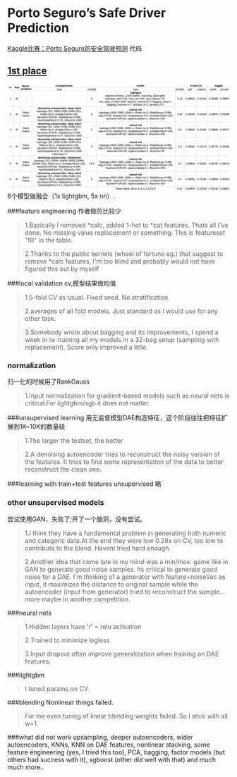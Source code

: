 # Porto Seguro’s Safe Driver Prediction

[Kaggle比赛：Porto Seguro的安全驾驶预测](https://www.kaggle.com/c/porto-seguro-safe-driver-prediction) 代码



## [1st place](https://www.kaggle.com/c/porto-seguro-safe-driver-prediction/discussion/44629)

![](images/1st.result.png)
6个模型做融合（1x lightgbm, 5x nn）.

###feature engineering
作者做的比较少
> 1.Basically I removed *calc, added 1-hot to *cat features. Thats all I've done. No missing value replacement or something. This is featureset "f0" in the table. 
> 
> 2.Thanks to the public kernels (wheel of fortune eg.) that suggest to remove *calc features, I'm too blind and probably would not have figured this out by myself
> 

###local validation
cv,模型结果做均值
>1.5-fold CV as usual. Fixed seed. No stratification. 
>
>2.averages of all fold models. Just standard as I would use for any other task. 
>
>3.Somebody wrote about bagging and its improvements, I spend a week in re-training all my models in a 32-bag setup (sampling with replacement). Score only improved a little.

### normalization
归一化的时候用了RankGauss
>1.Input normalization for gradient-based models such as neural nets is critical.For lightgbm/xgb it does not matter.
>

###unsupervised learning
用无监督模型DAE构造特征，这个阶段往往把特征扩展到1K~10K的数量级
>1.The larger the testset, the better
>
>2.A denoising autoencoder tries to reconstruct the noisy version of the features. It tries to find some representation of the data to better reconstruct the clean one. 
>

###learning with train+test features unsupervised
略

### other unsupervised models
尝试使用GAN，失败了;开了一个脑洞，没有尝试。
>1.I think they have a fundamental problem in generating both numeric and categoric data.At the end they were low 0.28x on CV, too low to contribute to the blend. Havent tried hard enough.
>
>2.Another idea that come late in my mind was a min/max. game like in GAN to generate good noise samples. Its critical to generate good noise for a DAE. I'm thinking of a generator with feature+noiseVec as input, it maximizes the distance to original sample while the autoencoder (input from generator) tried to reconstruct the sample... more maybe in another competition.

###neural nets

> 1.Hidden layers have 'r' = relu activation
> 
> 2.Trained to minimize logloss
> 
> 3.Input dropout often improve generalization when training on DAE features. 
> 

###lightgbm

>I tuned params on CV.

###blending
Nonlinear things failed.
>For me even tuning of linear blending weights failed. So I stick with all w=1.

###what did not work
upsampling, deeper autoencoders, wider autoencoders, KNNs, KNN on DAE features, nonlinear stacking, some feature engineering (yes, I tried this too), PCA, bagging, factor models (but others had success with it), xgboost (other did well with that) and much much more..